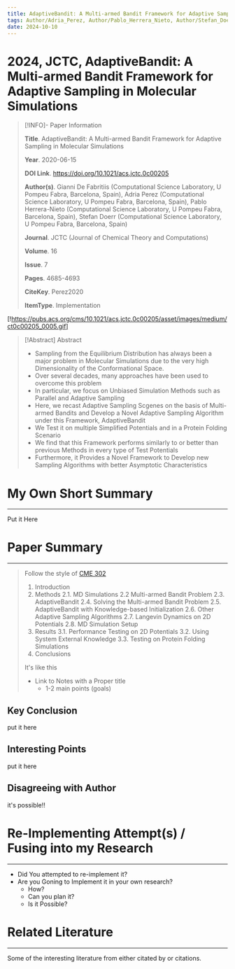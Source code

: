 ```yaml
---
title: AdaptiveBandit: A Multi-armed Bandit Framework for Adaptive Sampling in Molecular Simulations
tags: Author/Adria_Perez, Author/Pablo_Herrera_Nieto, Author/Stefan_Doerr, Author/Gianni_De_Fabritiis, Keyword/Algorithms, Keyword/Computer_Simulations, Keyword/Conformation, Keyword/Equilibrium, Keyword/Potential_Energy, Journal/JCTC
date: 2024-10-10
---
```


# 2024, JCTC, AdaptiveBandit: A Multi-armed Bandit Framework for Adaptive Sampling in Molecular Simulations

> [!INFO]- Paper Information
>
> **Title**. AdaptiveBandit: A Multi-armed Bandit Framework for Adaptive Sampling in Molecular Simulations
> 
> **Year**. 2020-06-15
>
> **DOI Link**. https://doi.org/10.1021/acs.jctc.0c00205
>
> **Author(s)**. Gianni De Fabritiis (Computational Science Laboratory, U Pompeu Fabra, Barcelona, Spain), Adria Perez (Computational Science Laboratory, U Pompeu Fabra, Barcelona, Spain), Pablo Herrera-Nieto (Computational Science Laboratory, U Pompeu Fabra, Barcelona, Spain), Stefan Doerr (Computational Science Laboratory, U Pompeu Fabra, Barcelona, Spain)
> 
> **Journal**. JCTC (Journal of Chemical Theory and Computations)
>
> **Volume**. 16
>
> **Issue**. 7
>
> **Pages**. 4685-4693
>
> 
> **CiteKey**. Perez2020
>
> **ItemType**. Implementation

[!https://pubs.acs.org/cms/10.1021/acs.jctc.0c00205/asset/images/medium/ct0c00205_0005.gif]

> [!Abstract] Abstract
>
> - Sampling from the Equilibrium Distribution has always been a major problem in Molecular Simulations due to the very high Dimensionality of the Conformational Space.
> - Over several decades, many approaches have been used to overcome this problem
> - In particular, we focus on Unbiased Simulation Methods such as Parallel and Adaptive Sampling
> - Here, we recast Adaptive Sampling Scgenes on the basis of Multi-armed Bandits and Develop a Novel Adaptive Sampling Algorithm under this Framework, AdaptiveBandit
> - We Test it on multiple Simplified Potentials and in a Protein Folding Scenario
> - We find that this Framework performs similarly to or better than previous Methods in every type of Test Potentials
> - Furthermore, it Provides a Novel Framework to Develop new Sampling Algorithms with better Asymptotic Characteristics


# My Own Short Summary
---

Put it Here

# Paper Summary
---

> Follow the style of [CME 302](https://ericdarve.github.io/NLA/)
>
> 1. Introduction
> 2. Methods
>  2.1. MD Simulations
>  2.2 Multi-armed Bandit Problem
>  2.3. AdaptiveBandit
>  2.4. Solving the Multi-armed Bandit Problem
>  2.5. AdaptiveBandit with Knowledge-based Initialization
>  2.6. Other Adaptive Sampling Algorithms
>  2.7. Langevin Dynamics on 2D Potentials
>  2.8. MD Simulation Setup
> 3. Results
>  3.1. Performance Testing on 2D Potentials
>  3.2. Using System External Knowledge
>  3.3. Testing on Protein Folding Simulations
> 4. Conclusions
> 
> It's like this
> - Link to Notes with a Proper title
>     - 1-2 main points (goals)

## Key Conclusion

put it here

## Interesting Points

put it here

## Disagreeing with Author

it's possible!!

# Re-Implementing Attempt(s) / Fusing into my Research
---

- Did You attempted to re-implement it?
- Are you Goning to Implement it in your own research?
  - How?
  - Can you plan it?
  - Is it Possible?


# Related Literature
---

Some of the interesting literature from either citated by or citations.
